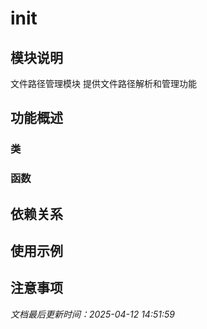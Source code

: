 # __init__

## 模块说明
文件路径管理模块
提供文件路径解析和管理功能

## 功能概述

### 类


### 函数


## 依赖关系

## 使用示例

## 注意事项

*文档最后更新时间：2025-04-12 14:51:59*